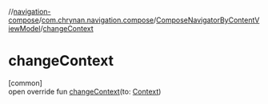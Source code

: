//[navigation-compose](../../../index.md)/[com.chrynan.navigation.compose](../index.md)/[ComposeNavigatorByContentViewModel](index.md)/[changeContext](change-context.md)

# changeContext

[common]\
open override fun [changeContext](change-context.md)(to: [Context](index.md))
